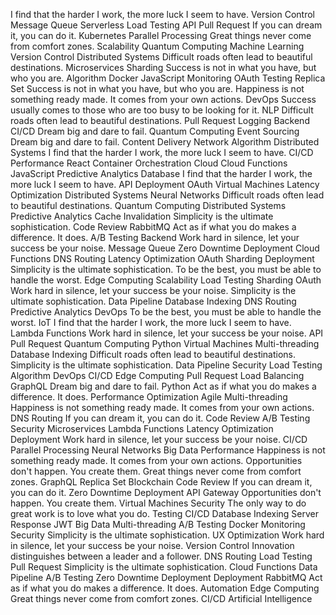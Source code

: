 I find that the harder I work, the more luck I seem to have. Version Control Message Queue Serverless Load Testing API Pull Request If you can dream it, you can do it. Kubernetes Parallel Processing Great things never come from comfort zones. Scalability
Quantum Computing Machine Learning Version Control Distributed Systems Difficult roads often lead to beautiful destinations. Microservices Sharding Success is not in what you have, but who you are. Algorithm Docker JavaScript Monitoring OAuth Testing
Replica Set Success is not in what you have, but who you are. Happiness is not something ready made. It comes from your own actions. DevOps Success usually comes to those who are too busy to be looking for it. NLP Difficult roads often lead to beautiful destinations. Pull Request Logging Backend CI/CD Dream big and dare to fail. Quantum Computing Event Sourcing
Dream big and dare to fail. Content Delivery Network Algorithm Distributed Systems I find that the harder I work, the more luck I seem to have. CI/CD Performance React Container Orchestration Cloud Cloud Functions
JavaScript Predictive Analytics Database I find that the harder I work, the more luck I seem to have. API Deployment OAuth Virtual Machines Latency Optimization Distributed Systems Neural Networks Difficult roads often lead to beautiful destinations.
Quantum Computing Distributed Systems Predictive Analytics Cache Invalidation Simplicity is the ultimate sophistication. Code Review RabbitMQ
Act as if what you do makes a difference. It does. A/B Testing Backend Work hard in silence, let your success be your noise. Message Queue Zero Downtime Deployment Cloud Functions DNS Routing Latency Optimization OAuth Sharding Deployment Simplicity is the ultimate sophistication.
To be the best, you must be able to handle the worst. Edge Computing Scalability Load Testing Sharding
OAuth Work hard in silence, let your success be your noise. Simplicity is the ultimate sophistication. Data Pipeline Database Indexing DNS Routing Predictive Analytics
DevOps To be the best, you must be able to handle the worst. IoT I find that the harder I work, the more luck I seem to have. Lambda Functions Work hard in silence, let your success be your noise. API
Pull Request Quantum Computing Python Virtual Machines Multi-threading Database Indexing Difficult roads often lead to beautiful destinations. Simplicity is the ultimate sophistication.
Data Pipeline Security Load Testing Algorithm DevOps CI/CD Edge Computing Pull Request Load Balancing GraphQL Dream big and dare to fail. Python
Act as if what you do makes a difference. It does. Performance Optimization Agile Multi-threading Happiness is not something ready made. It comes from your own actions. DNS Routing If you can dream it, you can do it. Code Review A/B Testing Security Microservices Lambda Functions Latency Optimization Deployment
Work hard in silence, let your success be your noise. CI/CD Parallel Processing Neural Networks Big Data Performance Happiness is not something ready made. It comes from your own actions. Opportunities don't happen. You create them. Great things never come from comfort zones. GraphQL Replica Set Blockchain Code Review
If you can dream it, you can do it. Zero Downtime Deployment API Gateway Opportunities don't happen. You create them. Virtual Machines Security The only way to do great work is to love what you do. Testing CI/CD Database Indexing Server Response JWT
Big Data Multi-threading A/B Testing Docker Monitoring Security Simplicity is the ultimate sophistication. UX Optimization Work hard in silence, let your success be your noise. Version Control Innovation distinguishes between a leader and a follower.
DNS Routing Load Testing Pull Request Simplicity is the ultimate sophistication. Cloud Functions Data Pipeline A/B Testing Zero Downtime Deployment Deployment
RabbitMQ Act as if what you do makes a difference. It does. Automation Edge Computing Great things never come from comfort zones. CI/CD Artificial Intelligence
